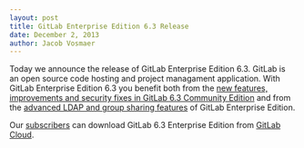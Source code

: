 ```yaml
---
layout: post
title: GitLab Enterprise Edition 6.3 Release
date: December 2, 2013
author: Jacob Vosmaer
---
```

Today we announce the release of GitLab Enterprise Edition 6.3. 
GitLab is an open source code hosting and project managament application.
With GitLab Enterprise Edition 6.3 you benefit both from the [new features, improvements and security fixes in GitLab 6.3 Community Edition](http://blog.gitlab.org/gitlab-ce-6-dot-3-released/) and from the [advanced LDAP and group sharing features](/features/) of GitLab Enterprise Edition.

Our [subscribers](http://www.gitlab.com/subscription/) can download GitLab 6.3 Enterprise Edition from [GitLab Cloud](https://gitlab.com).
